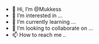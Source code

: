 - 👋 Hi, I’m @Mukkess
- 👀 I’m interested in ...
- 🌱 I’m currently learning ...
- 💞️ I’m looking to collaborate on ...
- 📫 How to reach me ..

<!---
Mukkess/Mukkess is a ✨ special ✨ repository because its `README.md` (this file) appears on your GitHub profile.
You can click the Preview link to take a look at your changes.
in my business 
